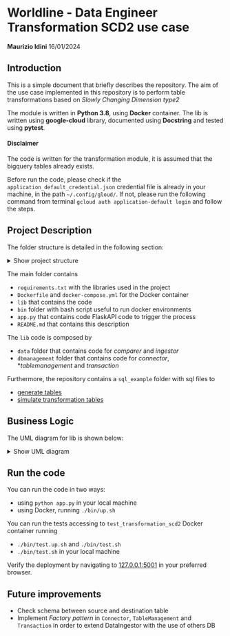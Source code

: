 # Worldline - Data Engineer Transformation SCD2 use case

**Maurizio Idini**
16/01/2024

## Introduction

This is a simple document that briefly describes the repository.
The aim of the use case implemented in this repository is to perform table transformations based on *Slowly Changing Dimension type2*

The module is written in **Python 3.8**, using **Docker** container.
The lib is written using **google-cloud** library, documented using **Docstring** and tested using **pytest**.

#### Disclaimer

The code is written for the transformation module, it is assumed that the bigquery tables already exists.

Before run the code, please check if the `application_default_credential.json` credential file is already in your machine, in the path `~/.config/gloud/`.
If not, please run the following command from terminal `gcloud auth application-default login` and follow the steps.

## Project Description

The folder structure is detailed in the following section:
<details>
  <summary>Show project structure</summary>
    ```markdown
    worldline_bq_usecase
    ┣ bin
    ┃ ┣ down.sh
    ┃ ┣ test.sh
    ┃ ┣ test.up.sh
    ┃ ┗ up.sh
    ┣ lib
    ┃ ┣ data
    ┃ ┃ ┣ comparer
    ┃ ┃ ┃ ┣ TableComparer.py
    ┃ ┃ ┃ ┗ __init__.py
    ┃ ┃ ┣ ingestor
    ┃ ┃ ┃ ┣ DataIngestor.py
    ┃ ┃ ┃ ┗ __init__.py
    ┃ ┃ ┗ __init__.py
    ┃ ┗ dbmanagement
    ┃ ┃ ┣ connector
    ┃ ┃ ┃ ┣ BigQueryConnector.py
    ┃ ┃ ┃ ┗ __init__.py
    ┃ ┃ ┣ tablemanagement
    ┃ ┃ ┃ ┣ BigQueryManager.py
    ┃ ┃ ┃ ┗ __init__.py
    ┃ ┃ ┣ transaction
    ┃ ┃ ┃ ┣ BigquerySession.py
    ┃ ┃ ┃ ┣ BigqueryTransaction.py
    ┃ ┃ ┃ ┗ __init__.py
    ┃ ┃ ┗ __init__.py
    ┣ sql_example
    ┃ ┣ setup_tables
    ┃ ┃ ┣ create_populate_Table2_Partners_Output.sql
    ┃ ┃ ┗ create_populate_Table_1_Partners_Input.sql
    ┃ ┣ simulate_update_source.sql
    ┃ ┗ update_table_2_partners_output.sql
    ┣ tests
    ┃ ┣ integration
    ┃ ┃ ┣ data
    ┃ ┃ ┃ ┣ comparer
    ┃ ┃ ┃ ┃ ┗ TableComparer_test.py
    ┃ ┃ ┃ ┗ ingestor
    ┃ ┃ ┃ ┃ ┗ DataIngestor_test.py
    ┃ ┃ ┗ dbmanagement
    ┃ ┃ ┃ ┣ connector
    ┃ ┃ ┃ ┃ ┗ BigQueryConnector_test.py
    ┃ ┃ ┃ ┗ tablemanagement
    ┃ ┃ ┃ ┃ ┗ BigQueryManager_test.py
    ┃ ┗ unit
    ┃ ┃ ┗ data
    ┃ ┃ ┃ ┣ comparer
    ┃ ┃ ┃ ┃ ┗ TableComparer_test.py
    ┃ ┃ ┃ ┗ ingestor
    ┃ ┃ ┃ ┃ ┗ DataIngestor_test.py
    ┣ .gitignore
    ┣ Dockerfile
    ┣ README.md
    ┣ app.py
    ┣ docker-compose.yml
    ┗ requirements.txt
    ```
</details>


The main folder contains

 - `requirements.txt` with the libraries used in the project
 - `Dockerfile` and `docker-compose.yml` for the Docker container
 - `lib` that contains the code
 - `bin` folder with bash script useful to run docker environments
 - `app.py` that contains code FlaskAPI code to trigger the process
 - `README.md` that contains this description

The `lib` code is composed by

 - `data` folder that contains code for *comparer* and *ingestor*
 - `dbmanagement` folder that contains code for *connector*, **tablemanagement* and *transaction*

Furthermore, the repository contains a `sql_example` folder with sql files to
 - [generate tables](./sql_example/setup_tables)
 - [simulate transformation tables](./sql_example/update_table_2_partners_output.sql2)

## Business Logic

The UML diagram for lib is shown below:
<details>
  <summary>Show UML diagram</summary>
    <p align="center">
    <img src="./docs/images/Lib_UML.png" />
    </p>
</details>


## Run the code

You can run the code in two ways:
 -  using `python app.py` in your local machine
 -  using Docker, running `./bin/up.sh`

 You can run the tests accessing to `test_transformation_scd2` Docker container running
 - `./bin/test.up.sh` and `./bin/test.sh`
 - `./bin/test.sh` in your local machine

Verify the deployment by navigating to [127.0.0.1:5001](http://127.0.0.1:5001) in your preferred browser.


## Future improvements
 -  Check schema between source and destination table
 -  Implement *Factory pattern* in `Connector`, `TableManagement` and `Transaction` in order to extend DataIngestor with the use of others DB
